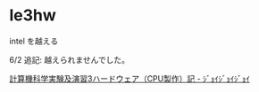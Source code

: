 # le3hw
intel を越える

6/2 追記: 越えられませんでした。


[計算機科学実験及演習3ハードウェア（CPU製作）記 - ｼﾞｮｲｼﾞｮｲｼﾞｮｲ](http://joisino.hatenablog.com/entry/2017/06/04/200410)
